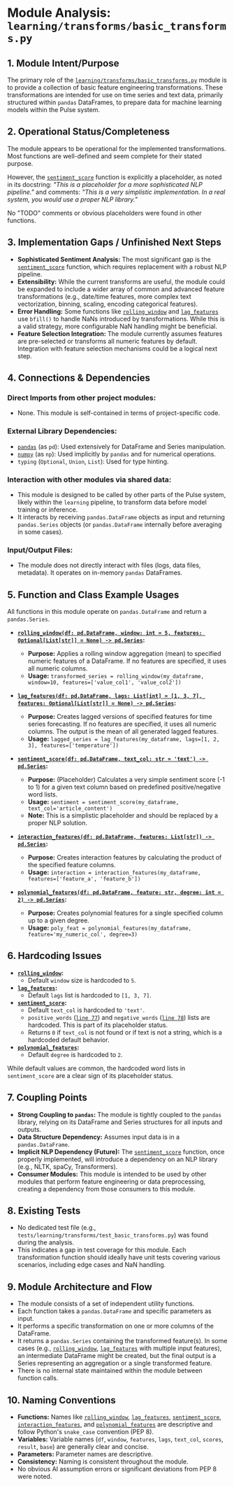 # Module Analysis: `learning/transforms/basic_transforms.py`

## 1. Module Intent/Purpose

The primary role of the [`learning/transforms/basic_transforms.py`](../../learning/transforms/basic_transforms.py) module is to provide a collection of basic feature engineering transformations. These transformations are intended for use on time series and text data, primarily structured within `pandas` DataFrames, to prepare data for machine learning models within the Pulse system.

## 2. Operational Status/Completeness

The module appears to be operational for the implemented transformations. Most functions are well-defined and seem complete for their stated purpose.

However, the [`sentiment_score`](../../learning/transforms/basic_transforms.py:61) function is explicitly a placeholder, as noted in its docstring: *"This is a placeholder for a more sophisticated NLP pipeline."* and comments: *"This is a very simplistic implementation. In a real system, you would use a proper NLP library."*

No "TODO" comments or obvious placeholders were found in other functions.

## 3. Implementation Gaps / Unfinished Next Steps

*   **Sophisticated Sentiment Analysis:** The most significant gap is the [`sentiment_score`](../../learning/transforms/basic_transforms.py:61) function, which requires replacement with a robust NLP pipeline.
*   **Extensibility:** While the current transforms are useful, the module could be expanded to include a wider array of common and advanced feature transformations (e.g., date/time features, more complex text vectorization, binning, scaling, encoding categorical features).
*   **Error Handling:** Some functions like [`rolling_window`](../../learning/transforms/basic_transforms.py:9) and [`lag_features`](../../learning/transforms/basic_transforms.py:34) use `bfill()` to handle NaNs introduced by transformations. While this is a valid strategy, more configurable NaN handling might be beneficial.
*   **Feature Selection Integration:** The module currently assumes features are pre-selected or transforms all numeric features by default. Integration with feature selection mechanisms could be a logical next step.

## 4. Connections & Dependencies

### Direct Imports from other project modules:
*   None. This module is self-contained in terms of project-specific code.

### External Library Dependencies:
*   [`pandas`](https://pandas.pydata.org/) (as `pd`): Used extensively for DataFrame and Series manipulation.
*   [`numpy`](https://numpy.org/) (as `np`): Used implicitly by `pandas` and for numerical operations.
*   `typing` (`Optional`, `Union`, `List`): Used for type hinting.

### Interaction with other modules via shared data:
*   This module is designed to be called by other parts of the Pulse system, likely within the `learning` pipeline, to transform data before model training or inference.
*   It interacts by receiving `pandas.DataFrame` objects as input and returning `pandas.Series` objects (or `pandas.DataFrame` internally before averaging in some cases).

### Input/Output Files:
*   The module does not directly interact with files (logs, data files, metadata). It operates on in-memory `pandas` DataFrames.

## 5. Function and Class Example Usages

All functions in this module operate on `pandas.DataFrame` and return a `pandas.Series`.

*   **[`rolling_window(df: pd.DataFrame, window: int = 5, features: Optional[List[str]] = None) -> pd.Series`](../../learning/transforms/basic_transforms.py:9):**
    *   **Purpose:** Applies a rolling window aggregation (mean) to specified numeric features of a DataFrame. If no features are specified, it uses all numeric columns.
    *   **Usage:** `transformed_series = rolling_window(my_dataframe, window=10, features=['value_col1', 'value_col2'])`

*   **[`lag_features(df: pd.DataFrame, lags: List[int] = [1, 3, 7], features: Optional[List[str]] = None) -> pd.Series`](../../learning/transforms/basic_transforms.py:34):**
    *   **Purpose:** Creates lagged versions of specified features for time series forecasting. If no features are specified, it uses all numeric columns. The output is the mean of all generated lagged features.
    *   **Usage:** `lagged_series = lag_features(my_dataframe, lags=[1, 2, 3], features=['temperature'])`

*   **[`sentiment_score(df: pd.DataFrame, text_col: str = 'text') -> pd.Series`](../../learning/transforms/basic_transforms.py:61):**
    *   **Purpose:** (Placeholder) Calculates a very simple sentiment score (-1 to 1) for a given text column based on predefined positive/negative word lists.
    *   **Usage:** `sentiment = sentiment_score(my_dataframe, text_col='article_content')`
    *   **Note:** This is a simplistic placeholder and should be replaced by a proper NLP solution.

*   **[`interaction_features(df: pd.DataFrame, features: List[str]) -> pd.Series`](../../learning/transforms/basic_transforms.py:103):**
    *   **Purpose:** Creates interaction features by calculating the product of the specified feature columns.
    *   **Usage:** `interaction = interaction_features(my_dataframe, features=['feature_a', 'feature_b'])`

*   **[`polynomial_features(df: pd.DataFrame, feature: str, degree: int = 2) -> pd.Series`](../../learning/transforms/basic_transforms.py:124):**
    *   **Purpose:** Creates polynomial features for a single specified column up to a given degree.
    *   **Usage:** `poly_feat = polynomial_features(my_dataframe, feature='my_numeric_col', degree=3)`

## 6. Hardcoding Issues

*   **[`rolling_window`](../../learning/transforms/basic_transforms.py:9):**
    *   Default `window` size is hardcoded to `5`.
*   **[`lag_features`](../../learning/transforms/basic_transforms.py:34):**
    *   Default `lags` list is hardcoded to `[1, 3, 7]`.
*   **[`sentiment_score`](../../learning/transforms/basic_transforms.py:61):**
    *   Default `text_col` is hardcoded to `'text'`.
    *   `positive_words` ([`line 77`](../../learning/transforms/basic_transforms.py:77)) and `negative_words` ([`line 78`](../../learning/transforms/basic_transforms.py:78)) lists are hardcoded. This is part of its placeholder status.
    *   Returns `0` if `text_col` is not found or if text is not a string, which is a hardcoded default behavior.
*   **[`polynomial_features`](../../learning/transforms/basic_transforms.py:124):**
    *   Default `degree` is hardcoded to `2`.

While default values are common, the hardcoded word lists in `sentiment_score` are a clear sign of its placeholder status.

## 7. Coupling Points

*   **Strong Coupling to `pandas`:** The module is tightly coupled to the `pandas` library, relying on its DataFrame and Series structures for all inputs and outputs.
*   **Data Structure Dependency:** Assumes input data is in a `pandas.DataFrame`.
*   **Implicit NLP Dependency (Future):** The [`sentiment_score`](../../learning/transforms/basic_transforms.py:61) function, once properly implemented, will introduce a dependency on an NLP library (e.g., NLTK, spaCy, Transformers).
*   **Consumer Modules:** This module is intended to be used by other modules that perform feature engineering or data preprocessing, creating a dependency from those consumers to this module.

## 8. Existing Tests

*   No dedicated test file (e.g., `tests/learning/transforms/test_basic_transforms.py`) was found during the analysis.
*   This indicates a gap in test coverage for this module. Each transformation function should ideally have unit tests covering various scenarios, including edge cases and NaN handling.

## 9. Module Architecture and Flow

*   The module consists of a set of independent utility functions.
*   Each function takes a `pandas.DataFrame` and specific parameters as input.
*   It performs a specific transformation on one or more columns of the DataFrame.
*   It returns a `pandas.Series` containing the transformed feature(s). In some cases (e.g., [`rolling_window`](../../learning/transforms/basic_transforms.py:9), [`lag_features`](../../learning/transforms/basic_transforms.py:34) with multiple input features), an intermediate DataFrame might be created, but the final output is a Series representing an aggregation or a single transformed feature.
*   There is no internal state maintained within the module between function calls.

## 10. Naming Conventions

*   **Functions:** Names like [`rolling_window`](../../learning/transforms/basic_transforms.py:9), [`lag_features`](../../learning/transforms/basic_transforms.py:34), [`sentiment_score`](../../learning/transforms/basic_transforms.py:61), [`interaction_features`](../../learning/transforms/basic_transforms.py:103), and [`polynomial_features`](../../learning/transforms/basic_transforms.py:124) are descriptive and follow Python's `snake_case` convention (PEP 8).
*   **Variables:** Variable names (`df`, `window`, `features`, `lags`, `text_col`, `scores`, `result`, `base`) are generally clear and concise.
*   **Parameters:** Parameter names are descriptive.
*   **Consistency:** Naming is consistent throughout the module.
*   No obvious AI assumption errors or significant deviations from PEP 8 were noted.